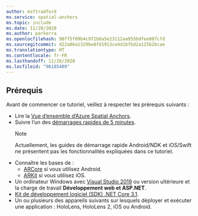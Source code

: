 ```yaml
---
author: msftradford
ms.service: spatial-anchors
ms.topic: include
ms.date: 11/20/2020
ms.author: parkerra
ms.openlocfilehash: 98ff5f09b4c972b8a5e23112aa955bdfee887cfd
ms.sourcegitcommit: d22a86a1329be8fd1913ce4d1bfbd2a125b2bcae
ms.translationtype: HT
ms.contentlocale: fr-FR
ms.lasthandoff: 11/26/2020
ms.locfileid: "96185409"
---
```

## <a name="prerequisites"></a>Prérequis

Avant de commencer ce tutoriel, veillez à respecter les prérequis suivants :

* Lire la [Vue d’ensemble d’Azure Spatial Anchors](../articles/spatial-anchors/overview.md).
* Suivre l’un des [démarrages rapides de 5 minutes](../articles/spatial-anchors/index.yml). 
  > [!NOTE]
  > Actuellement, les guides de démarrage rapide Android/NDK et iOS/Swift ne présentent pas les fonctionnalités expliquées dans ce tutoriel.
* Connaître les bases de :
  *  <a href="https://developers.google.com/ar/discover/" target="_blank">ARCore</a> si vous utilisez Android.
  *  <a href="https://developer.apple.com/arkit/" target="_blank">ARKit</a> si vous utilisez iOS.
* Un ordinateur Windows avec <a href="https://www.visualstudio.com/downloads/" target="_blank">Visual Studio 2019</a> ou version ultérieure et la charge de travail **Développement web et ASP.NET**.
* [Kit de développement logiciel (SDK) .NET Core 3.1](https://dotnet.microsoft.com/download).
* Un ou plusieurs des appareils suivants sur lesquels déployer et exécuter une application : HoloLens, HoloLens 2, iOS ou Android.
